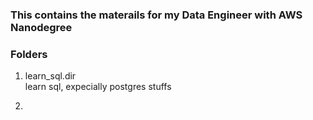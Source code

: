 ### This contains the materails for my Data Engineer with AWS Nanodegree

### Folders
1. learn_sql.dir  
learn sql, expecially postgres stuffs

2. 
